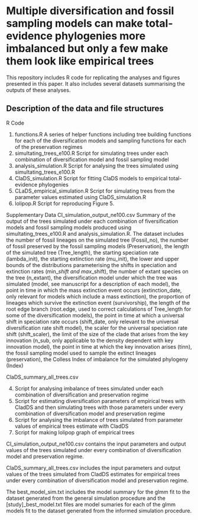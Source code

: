 # Multiple diversification and fossil sampling models can make total-evidence phylogenies more imbalanced but only a few make them look like empirical trees

This repository includes R code for replicating the analyses and figures presented in this paper. It also includes several datasets summarising the outputs of these analyses. 

## Description of the data and file structures
R Code
1) functions.R
    A series of helper functions including tree building functions for each of the diversification models and sampling functions for each of the preservation regimes
2) simultating_trees_e100.R
   Script for simulating trees under each combination of diversification model and fossil sampling model
3) analysis_simulation.R
   Script for analysing the trees simulated using simultating_trees_e100.R
4) ClaDS_simulation.R
   Script for fitting ClaDS models to empirical total-evidence phylogenies
5) CLaDS_empirical_simulation.R
   Script for simulating trees from the parameter values estimated using ClaDS_simulation.R
6) lolipop.R
   Script for reproducing Figure 5.

Supplementary Data
CI_simulation_output_ne100.csv
    Summary of the output of the trees simulated under each combination of fiversification models and fossil sampling models produced using simultating_trees_e100.R and analysis_simulation.R. The dataset includes the number of fossil lineages on the simulated tree (Fossil_no), the number of fossil preserved by the fossil sampling models (Preservation), the length of the simulated tree (Tree_length), the starting speciation rate (lambda_init), the starting extinction rate (mu_init), the lower and upper bounds of the distributions parameterising the shifts in speciation and extinction rates (min_*_shift and max_*_shift), the number of extant species on the tree (n_extant), the diversification model under which the tree was simulated (model, see manuscript for a description of each model), the point in time in which the mass extinction event occurs (extinction_date, only relevant for models which include a mass extinction), the proportion of lineages which survive the extinction event (survivorship), the length of the root edge branch (root.edge, used to correct calculations of Tree_length for some of the diversification models), the point in time at which a universal shift in speciation rate occurs (shift_date, only relevant to the universal diversification rate shift model), the scaler for the universal speciation rate shift (shift_scaler), the limit of the size of the clade that arises from the key innovation (n_sub, only applicable to the density dependent with key innovation model), the point in time at which the key innovation arises (tinn), the fossil sampling model used to sample the extinct lineages (preservation), the Colless Index of imbalance for the simulated phylogeny (Index)

    
ClaDS_summary_all_trees.csv

4. Script for analysing imbalance of trees simulated under each combination of diversification and preservation regime
5. Script for estimating diversification parameters of empirical trees with CladDS and then simulating trees with those parameters under every combination of diversification model and preservation regime
6. Script for analysing the imbalance of trees simulated from parameter values of empirical trees estimate with CladDS
7. Script for making lolipop graph of empirical trees

CI_simulation_output_ne100.csv contains the input parameters and output values of the trees simulated under every combination of diversification model and preservation regime. 

ClaDS_summary_all_trees.csv includes the input parameters and output values of the trees simulated from CladDS estimates for empirical trees under every combination of diversification model and preservation regime.

The best_model_sim.txt includes the model summary for the glmm fit to the dataset generated from the general simulation procedure and the [study]_best_model.txt files are model sumaries for each of the glmm models fit to the dataset generated from the informed simulation procedure. 
